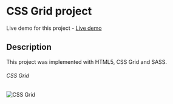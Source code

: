 # CSS Grid project
Live demo for this project - [Live demo](https://kiet-nguyen.github.io/Responsive-CSS-Grid-website/)

## Description
This project was implemented with HTML5, CSS Grid and SASS.

###### CSS Grid
![CSS Grid](https://media.giphy.com/media/6IcLzZPXvlETYSJPi3/giphy.gif)
